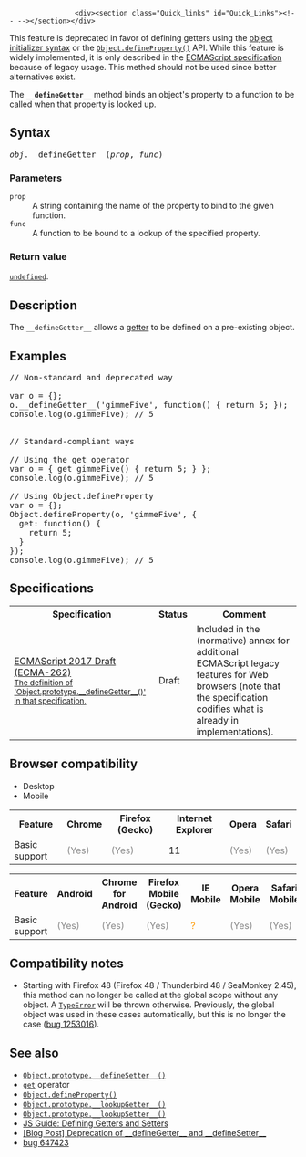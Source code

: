 
                
                  
                    <div><section class="Quick_links" id="Quick_Links"><!-- --></section></div>

<div class="warning">
<p>This feature is deprecated in favor of defining getters using the <a href="/en-US/docs/Web/JavaScript/Reference/Operators/Object_initializer">object initializer syntax</a> or the <a title="The Object.defineProperty() method defines a new property directly on an object, or modifies an existing property on an object, and returns the object." href="/en-US/docs/Web/JavaScript/Reference/Global_Objects/Object/defineProperty"><code>Object.defineProperty()</code></a> API. While this feature is widely implemented, it is only described in the <a href="https://tc39.github.io/ecma262/#sec-additional-ecmascript-features-for-web-browsers" class="external">ECMAScript specification</a> because of legacy usage. This method should not be used since better alternatives exist.</p>
</div>

<p>The <code><strong>__defineGetter__</strong></code> method binds an object&apos;s property to a function to be called when that property is looked up.</p>

<h2 id="Syntax">Syntax</h2>

<pre class="syntaxbox"><var>obj</var>.__defineGetter__(<var>prop</var>, <var>func</var>)</pre>

<h3 id="Parameters">Parameters</h3>

<dl>
 <dt><code>prop</code></dt>
 <dd>A string containing the name of the property to bind to the given function.</dd>
 <dt><code>func</code></dt>
 <dd>A function to be bound to a lookup of the specified property.</dd>
</dl>

<h3 id="Return_value">Return value</h3>

<p><a title="The global undefined property represents the primitive value undefined. It is one of JavaScript&apos;s primitive types." href="/en-US/docs/Web/JavaScript/Reference/Global_Objects/undefined"><code>undefined</code></a>.</p>

<h2 id="Description">Description</h2>

<p>The <code>__defineGetter__</code> allows a <a title="The documentation about this has not yet been written; please consider contributing!" href="/en-US/docs/Web/JavaScript/Reference/Operators/get">getter</a> to be defined on a pre-existing object.</p>

<h2 id="Examples">Examples</h2>

<pre class="brush: js">// Non-standard and deprecated way

var o = {};
o.__defineGetter__(&apos;gimmeFive&apos;, function() { return 5; });
console.log(o.gimmeFive); // 5


// Standard-compliant ways

// Using the get operator
var o = { get gimmeFive() { return 5; } };
console.log(o.gimmeFive); // 5

// Using Object.defineProperty
var o = {};
Object.defineProperty(o, &apos;gimmeFive&apos;, {
  get: function() {
    return 5;
  }
});
console.log(o.gimmeFive); // 5
</pre>

<h2 id="Specifications">Specifications</h2>

<table class="spectable standard-table">
 <tbody>
  <tr>
   <th scope="col">Specification</th>
   <th scope="col">Status</th>
   <th scope="col">Comment</th>
  </tr>
  <tr>
   <td><a lang="en" hreflang="en" href="https://tc39.github.io/ecma262/#sec-object.prototype.__defineGetter__" class="external">ECMAScript 2017 Draft (ECMA-262)<br><small lang="en-US">The definition of &apos;Object.prototype.__defineGetter__()&apos; in that specification.</small></a></td>
   <td><span class="spec-Draft">Draft</span></td>
   <td>Included in the (normative) annex for additional ECMAScript legacy features for Web browsers (note that the specification codifies what is already in implementations).</td>
  </tr>
 </tbody>
</table>

<h2 id="Browser_compatibility">Browser compatibility</h2>

<div><div class="htab">
    <a name="AutoCompatibilityTable" id="AutoCompatibilityTable"></a>
    <ul>
        <li class="selected"><a>Desktop</a></li>
        <li><a>Mobile</a></li>
    </ul>
</div></div>

<div id="compat-desktop">
<table class="compat-table">
 <tbody>
  <tr>
   <th>Feature</th>
   <th>Chrome</th>
   <th>Firefox (Gecko)</th>
   <th>Internet Explorer</th>
   <th>Opera</th>
   <th>Safari</th>
  </tr>
  <tr>
   <td>Basic support</td>
   <td><span title="Please update this with the earliest version of support." style="color: #888;">(Yes)</span></td>
   <td><span title="Please update this with the earliest version of support." style="color: #888;">(Yes)</span></td>
   <td>11</td>
   <td><span title="Please update this with the earliest version of support." style="color: #888;">(Yes)</span></td>
   <td><span title="Please update this with the earliest version of support." style="color: #888;">(Yes)</span></td>
  </tr>
 </tbody>
</table>
</div>

<div id="compat-mobile">
<table class="compat-table">
 <tbody>
  <tr>
   <th>Feature</th>
   <th>Android</th>
   <th>Chrome for Android</th>
   <th>Firefox Mobile (Gecko)</th>
   <th>IE Mobile</th>
   <th>Opera Mobile</th>
   <th>Safari Mobile</th>
  </tr>
  <tr>
   <td>Basic support</td>
   <td><span title="Please update this with the earliest version of support." style="color: #888;">(Yes)</span></td>
   <td><span title="Please update this with the earliest version of support." style="color: #888;">(Yes)</span></td>
   <td><span title="Please update this with the earliest version of support." style="color: #888;">(Yes)</span></td>
   <td><span title="Compatibility unknown; please update this." style="color: rgb(255, 153, 0);">?</span></td>
   <td><span title="Please update this with the earliest version of support." style="color: #888;">(Yes)</span></td>
   <td><span title="Please update this with the earliest version of support." style="color: #888;">(Yes)</span></td>
  </tr>
 </tbody>
</table>
</div>

<h2 id="Compatibility_notes">Compatibility notes</h2>

<ul>
 <li>Starting with Firefox 48 (Firefox 48 / Thunderbird 48 / SeaMonkey 2.45), this method can no longer be called at the global scope without any object. A <a title="The TypeError object represents an error when a value is not of the expected type." href="/en-US/docs/Web/JavaScript/Reference/Global_Objects/TypeError"><code>TypeError</code></a> will be thrown otherwise. Previously, the global object was used in these cases automatically, but this is no longer the case (<a title="FIXED: Remove legacy __defineGetter__/__defineSetter__ this behavior" href="https://bugzilla.mozilla.org/show_bug.cgi?id=1253016" class="external">bug&#xA0;1253016</a>).</li>
</ul>

<h2 id="See_also">See also</h2>

<ul>
 <li><a title="The __defineSetter__ method binds an object&apos;s property to a function to be called when an attempt is made to set that property." href="/en-US/docs/Web/JavaScript/Reference/Global_Objects/Object/__defineSetter__"><code>Object.prototype.__defineSetter__()</code></a></li>
 <li><a title="The documentation about this has not yet been written; please consider contributing!" href="/en-US/docs/Web/JavaScript/Reference/Operators/get"><code>get</code></a> operator</li>
 <li><a title="The Object.defineProperty() method defines a new property directly on an object, or modifies an existing property on an object, and returns the object." href="/en-US/docs/Web/JavaScript/Reference/Global_Objects/Object/defineProperty"><code>Object.defineProperty()</code></a></li>
 <li><a title="The __lookupGetter__ method returns the function bound as a getter to the specified property." href="/en-US/docs/Web/JavaScript/Reference/Global_Objects/Object/__lookupGetter__"><code>Object.prototype.__lookupGetter__()</code></a></li>
 <li><a title="The __lookupSetter__ method returns the function bound as a setter to the specified property." href="/en-US/docs/Web/JavaScript/Reference/Global_Objects/Object/__lookupSetter__"><code>Object.prototype.__lookupSetter__()</code></a></li>
 <li><a href="/en-US/docs/Web/JavaScript/Guide/Working_with_Objects#Defining_getters_and_setters">JS Guide: Defining Getters and Setters</a></li>
 <li><a href="https://whereswalden.com/2010/04/16/more-spidermonkey-changes-ancient-esoteric-very-rarely-used-syntax-for-creating-getters-and-setters-is-being-removed/" class="external">[Blog Post] Deprecation of __defineGetter__ and __defineSetter__</a></li>
 <li><a title="Remove __defineGetter__ and __defineSetter__ support" href="https://bugzilla.mozilla.org/show_bug.cgi?id=647423" class="external">bug&#xA0;647423</a></li>
</ul>
                  
                
              